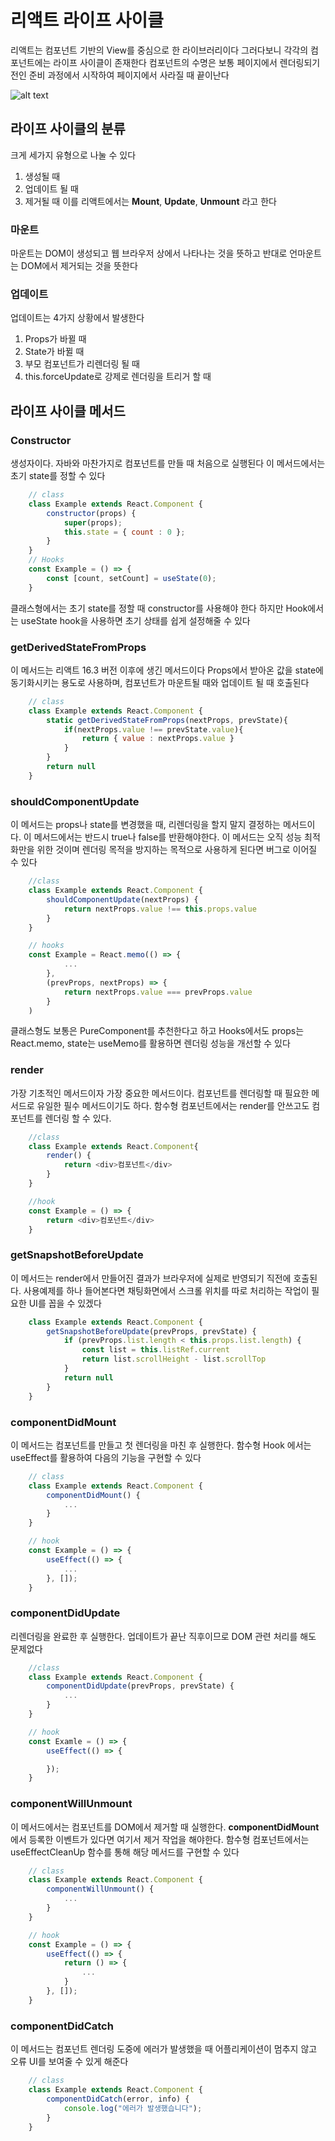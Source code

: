#  리액트 라이프 사이클
리액트는 컴포넌트 기반의 View를 중심으로 한 라이브러리이다
그러다보니 각각의 컴포넌트에는 라이프 사이클이 존재한다
컴포넌트의 수명은 보통 페이지에서 렌더링되기 전인 준비 과정에서 시작하여 페이지에서 사라질 때 끝이난다

![alt text](https://jistol.github.io/assets/img/frontend/react-lifecycle-methods/2.png)

## 라이프 사이클의 분류
크게 세가지 유형으로 나눌 수 있다
1. 생성될 때
2. 업데이트 될 때
3. 제거될 때
이를 리액트에서는 **Mount**, **Update**, **Unmount** 라고 한다
### 마운트
마운트는 DOM이 생성되고 웹 브라우저 상에서 나타나는 것을 뜻하고 반대로 언마운트는 DOM에서 제거되는 것을 뜻한다
### 업데이트
업데이트는 4가지 상황에서 발생한다
1. Props가 바뀔 때
2. State가 바뀔 때
3. 부모 컴포넌트가 리렌더링 될 때
4. this.forceUpdate로 강제로 렌더링을 트리거 할 때

## 라이프 사이클 메서드
### Constructor
생성자이다. 자바와 마찬가지로 컴포넌트를 만들 때 처음으로 실행된다
이 메서드에서는 초기 state를 정할 수 있다
```Javascript
    // class
    class Example extends React.Component {
        constructor(props) {
            super(props);
            this.state = { count : 0 }; 
        }
    }
    // Hooks
    const Example = () => {
        const [count, setCount] = useState(0);
    }
```
클래스형에서는 초기 state를 정할 때 constructor를 사용해야 한다
하지만 Hook에서는 useState hook을 사용하면 초기 상태를 쉽게 설정해줄 수 있다
### getDerivedStateFromProps
이 메서드는 리액트 16.3 버전 이후에 생긴 메서드이다
Props에서 받아온 값을 state에 동기화시키는 용도로 사용하며, 컴포넌트가 마운트될 때와 업데이트 될 때 호출된다
```javascript
    // class
    class Example extends React.Component {
        static getDerivedStateFromProps(nextProps, prevState){
            if(nextProps.value !== prevState.value){
                return { value : nextProps.value }
            }
        }
        return null
    }
```
### shouldComponentUpdate
이 메서드는 props나 state를 변경했을 때, 리렌더링을 할지 말지 결정하는 메서드이다. 이 메서드에서는 반드시 true나 false를 반환해야한다. 이 메서드는 오직 성능 최적화만을 위한 것이며 렌더링 목적을 방지하는 목적으로 사용하게 된다면 버그로 이어질 수 있다
```javascript
    //class
    class Example extends React.Component {
        shouldComponentUpdate(nextProps) {
            return nextProps.value !== this.props.value
        }
    }

    // hooks
    const Example = React.memo(() => {
            ...
        },
        (prevProps, nextProps) => {
            return nextProps.value === prevProps.value
        }
    )
```
클래스형도 보통은 PureComponent를 추천한다고 하고 Hooks에서도 props는 React.memo, state는 useMemo를 활용하면 렌더링 성능을 개선할 수 있다

### render
가장 기초적인 메서드이자 가장 중요한 메서드이다. 컴포넌트를 렌더링할 때 필요한 메서드로 유일한 필수 메서드이기도 하다. 함수형 컴포넌트에서는 render를 안쓰고도 컴포넌트를 렌더링 할 수 있다.
```javascript
    //class
    class Example extends React.Component{
        render() {
            return <div>컴포넌트</div>
        }
    }

    //hook
    const Example = () => {
        return <div>컴포넌트</div>
    }
```
### getSnapshotBeforeUpdate
이 메서드는 render에서 만들어진 결과가 브라우저에 실제로 반영되기 직전에 호출된다. 사용예제를 하나 들어본다면 채팅화면에서 스크롤 위치를 따로 처리하는 작업이 필요한 UI를 꼽을 수 있겠다
```javascript
    class Example extends React.Component {
        getSnapshotBeforeUpdate(prevProps, prevState) {
            if (prevProps.list.length < this.props.list.length) {
                const list = this.listRef.current
                return list.scrollHeight - list.scrollTop
            }
            return null
        }
    }
```
### componentDidMount
이 메서드는 컴포넌트를 만들고 첫 렌더링을 마친 후 실행한다. 함수형 Hook 에서는 useEffect를 활용하여 다음의 기능을 구현할 수 있다
```javascript
    // class
    class Example extends React.Component {
        componentDidMount() {
            ...
        }
    }

    // hook
    const Example = () => {
        useEffect(() => {
            ...
        }, []);
    }
```

### componentDidUpdate
리렌더링을 완료한 후 실행한다. 업데이트가 끝난 직후이므로 DOM 관련 처리를 해도 문제없다
```javascript
    //class
    class Example extends React.Component {
        componentDidUpdate(prevProps, prevState) {
            ...
        }
    }

    // hook
    const Examle = () => {
        useEffect(() => {

        });
    }
```
### componentWillUnmount
이 메서드에서는 컴포넌트를 DOM에서 제거할 때 실행한다. **componentDidMount**에서 등록한 이벤트가 있다면 여기서 제거 작업을 해야한다. 함수형 컴포넌트에서는 useEffectCleanUp 함수를 통해 해당 메서드를 구현할 수 있다
```javascript
    // class
    class Example extends React.Component {
        componentWillUnmount() {
            ...
        }
    }

    // hook
    const Example = () => {
        useEffect(() => {
            return () => {
                ...
            }
        }, []);
    }
```

### componentDidCatch
이 메서드는 컴포넌트 렌더링 도중에 에러가 발생했을 때 어플리케이션이 멈추지 않고 오류 UI를 보여줄 수 있게 해준다
```javascript
    // class
    class Example extends React.Component {
        componentDidCatch(error, info) {
            console.log("에러가 발생했습니다");
        }
    }
```
